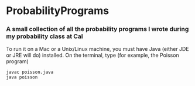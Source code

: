 ProbabilityPrograms
===================

### A small collection of all the probability programs I wrote during my probability class at Cal

To run it on a Mac or a Unix/Linux machine, you must have Java (either JDE or JRE will do) installed. On the terminal, type (for example, the Poisson program)
   
    javac poisson.java
    java poisson